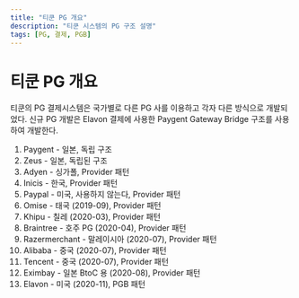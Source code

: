 ```yaml
---
title: "티쿤 PG 개요"
description: "티쿤 시스템의 PG 구조 설명"
tags: [PG, 결제, PGB]
---
```


# 티쿤 PG 개요

티쿤의 PG 결제시스템은 국가별로 다른 PG 사를 이용하고 각자 다른 방식으로 개발되었다. 신규 PG 개발은 Elavon 결제에 사용한 Paygent Gateway Bridge 구조를 사용하여 개발한다.

1. Paygent - 일본, 독립 구조
2. Zeus - 일본, 독립된 구조
3. Adyen - 싱가폴, Provider 패턴
4. Inicis - 한국, Provider 패턴
5. Paypal - 미국, 사용하지 않는다, Provider 패턴
6. Omise - 태국 (2019-09), Provider 패턴
7. Khipu - 칠레 (2020-03), Provider 패턴
8. Braintree - 호주 PG (2020-04), Provider 패턴
9. Razermerchant - 말레이시아 (2020-07), Provider 패턴
10. Alibaba - 중국 (2020-07), Provider 패턴
11. Tencent - 중국 (2020-07), Provider 패턴
12. Eximbay - 일본 BtoC 용 (2020-08), Provider 패턴
13. Elavon - 미국 (2020-11), PGB 패턴